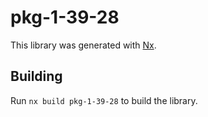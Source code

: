 # pkg-1-39-28

This library was generated with [Nx](https://nx.dev).

## Building

Run `nx build pkg-1-39-28` to build the library.
